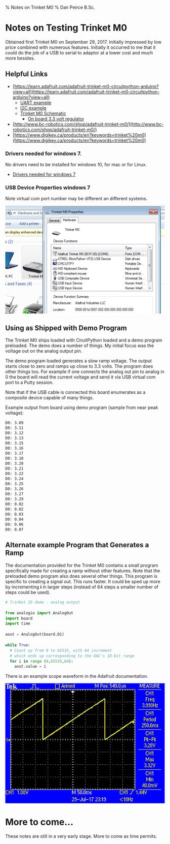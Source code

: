 % Notes on Trinket M0
% Dan Peirce B.Sc.

<!---
use pandoc -s --toc -t html5 -c ../../pandocbd.css testing.md -o testing.html
-->

# Notes on Testing Trinket M0

Obtained first Trinket M0 on September 29, 2017. Initially impressed by low price combined with numerous features. 
Initially it occurred to me that it could do the job of a USB to serial to adaptor at a lower cost and much more besides.

## Helpful Links

* [https://learn.adafruit.com/adafruit-trinket-m0-circuitpython-arduino?view=all](https://learn.adafruit.com/adafruit-trinket-m0-circuitpython-arduino?view=all)
    * [UART example](https://learn.adafruit.com/adafruit-trinket-m0-circuitpython-arduino?view=all#circuitpython-uart-serial)
	* [I2C example](https://learn.adafruit.com/adafruit-trinket-m0-circuitpython-arduino?view=all#circuitpython-i2c-scan)
    * [Trinket M0 Schematic](https://cdn-learn.adafruit.com/assets/assets/000/045/723/original/adafruit_products_schem.png?1503525048)
	    * [On board 3.3 volt regulator](https://www.digikey.ca/product-detail/en/diodes-incorporated/AP2112K-3.3TRG1/AP2112K-3.3TRG1DICT-ND/4505257)
* [http://www.bc-robotics.com/shop/adafruit-trinket-m0/](http://www.bc-robotics.com/shop/adafruit-trinket-m0/)
* [https://www.digikey.ca/products/en?keywords=trinket%20m0](https://www.digikey.ca/products/en?keywords=trinket%20m0)

### Drivers needed for windows 7. 

No drivers need to be installed for windows 10, for mac  or for Linux.
 
* [Drivers needed for windows 7](https://learn.adafruit.com/adafruit-trinket-m0-circuitpython-arduino?view=all#windows-driver-installation)

### USB Device Properties windows 7

Note virtual com port number may be different an different systems.

![](TrinketM0-properties.png)

## Using as Shipped with Demo Program

The Trinket M0 ships loaded with CiruitPython loaded and a demo program preloaded. The demo does a number of things. 
My initial focus was the voltage out on the analog output pin. 

The demo program loaded generates a slow ramp voltage. The output starts close to zero and ramps up 
close to 3.3 volts. The program does other things too. For example if one connects the analog out pin to analog in 0 
the board will read the current voltage and send it via USB virtual com port to a Putty session. 

Note that if the USB cable is connected this board enumerates as a composite device capable of many things.

Example output from board using demo program (sample from near peak voltage):

~~~~
D0: 3.09
D0: 3.11
D0: 3.12
D0: 3.13
D0: 3.15
D0: 3.16
D0: 3.17
D0: 3.18
D0: 3.20
D0: 3.21
D0: 3.22
D0: 3.24
D0: 3.25
D0: 3.26
D0: 3.27
D0: 3.29
D0: 0.02
D0: 0.02
D0: 0.03
D0: 0.04
D0: 0.06
D0: 0.07
~~~~

## Alternate example Program that Generates a Ramp

The documentation provided for the Trinket M0 contains a small program specifically 
made for creating a ramp without other features. Note that the preloaded demo program also does several other things.
This program is specific to creating a signal out. This runs faster. It could be sped up more by incrementing **i**
in larger steps (instead of 64 steps a smaller number of steps could be used).

~~~~python
# Trinket IO demo - analog output

from analogio import AnalogOut
import board
import time
    
aout = AnalogOut(board.D1)

while True:
  # Count up from 0 to 65535, with 64 increment
  # which ends up corresponding to the DAC's 10-bit range
  for i in range (0,65535,64):
    aout.value = i
~~~~

There is an example scope waveform in the Adafruit documentation.

![](adafruit_products_gemma_TEK0002.jpg)

# More to come...

These notes are still in a very early stage. More to come as time permits.